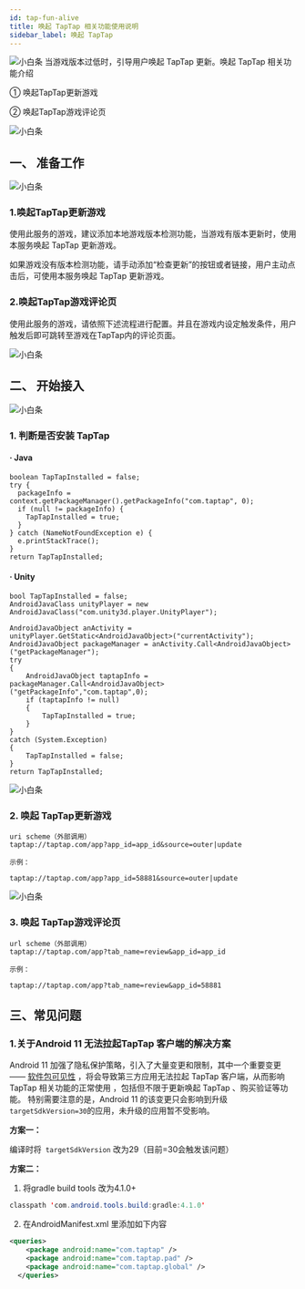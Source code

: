 ```yaml
---
id: tap-fun-alive
title: 唤起 TapTap 相关功能使用说明
sidebar_label: 唤起 TapTap
---
```


![小白条](https://img.tapimg.com/market/images/c53d78b9b120276b53f82aebb0d01537.png)
当游戏版本过低时，引导用户唤起 TapTap 更新。唤起 TapTap 相关功能介绍

① 唤起TapTap更新游戏

② 唤起TapTap游戏评论页

![小白条](https://img.tapimg.com/market/images/c53d78b9b120276b53f82aebb0d01537.png)

## **一、 准备工作**

![小白条](https://img.tapimg.com/market/images/c53d78b9b120276b53f82aebb0d01537.png)

### **1.唤起TapTap更新游戏**
使用此服务的游戏，建议添加本地游戏版本检测功能，当游戏有版本更新时，使用本服务唤起 TapTap 更新游戏。

如果游戏没有版本检测功能，请手动添加“检查更新”的按钮或者链接，用户主动点击后，可使用本服务唤起 TapTap 更新游戏。

### **2.唤起TapTap游戏评论页**
使用此服务的游戏，请依照下述流程进行配置。并且在游戏内设定触发条件，用户触发后即可跳转至游戏在TapTap内的评论页面。

![小白条](https://img.tapimg.com/market/images/c53d78b9b120276b53f82aebb0d01537.png)

##  **二、 开始接入**

![小白条](https://img.tapimg.com/market/images/c53d78b9b120276b53f82aebb0d01537.png)

### **1. 判断是否安装 TapTap**

#### **· Java**

```
boolean TapTapInstalled = false;
try {
  packageInfo = context.getPackageManager().getPackageInfo("com.taptap", 0);
  if (null != packageInfo) {
    TapTapInstalled = true;
  }
} catch (NameNotFoundException e) {
  e.printStackTrace();
}
return TapTapInstalled;
```

#### **· Unity**

```
bool TapTapInstalled = false;
AndroidJavaClass unityPlayer = new AndroidJavaClass("com.unity3d.player.UnityPlayer");

AndroidJavaObject anActivity = unityPlayer.GetStatic<AndroidJavaObject>("currentActivity");
AndroidJavaObject packageManager = anActivity.Call<AndroidJavaObject>("getPackageManager");
try
{
    AndroidJavaObject taptapInfo = packageManager.Call<AndroidJavaObject>("getPackageInfo","com.taptap",0);
    if (taptapInfo != null)
    {
        TapTapInstalled = true;
    }
}
catch (System.Exception)
{
    TapTapInstalled = false;
}
return TapTapInstalled;
```

![小白条](https://img.tapimg.com/market/images/c53d78b9b120276b53f82aebb0d01537.png)

### **2. 唤起 TapTap更新游戏**

```
uri scheme（外部调用）
taptap://taptap.com/app?app_id=app_id&source=outer|update

示例：

taptap://taptap.com/app?app_id=58881&source=outer|update
```

![小白条](https://img.tapimg.com/market/images/c53d78b9b120276b53f82aebb0d01537.png)

### **3. 唤起 TapTap游戏评论页**
```
url scheme（外部调用）
taptap://taptap.com/app?tab_name=review&app_id=app_id

示例：

taptap://taptap.com/app?tab_name=review&app_id=58881
```
## 三、常见问题

### **1.关于Android 11 无法拉起TapTap 客户端的解决方案** ###

Android 11 加强了隐私保护策略，引入了大量变更和限制，其中一个重要变更 —— [软件包可见性](https://developer.android.com/about/versions/11/privacy/package-visibility) ，将会导致第三方应用无法拉起 TapTap 客户端，从而影响TapTap 相关功能的正常使用 ，包括但不限于更新唤起 TapTap 、购买验证等功能。
特别需要注意的是，Android 11 的该变更只会影响到升级` targetSdkVersion=30 `的应用，未升级的应用暂不受影响。

**方案一：**

编译时将` targetSdkVersion` 改为29（目前=30会触发该问题）

**方案二：**

1. 将gradle build tools 改为4.1.0+
```java
classpath 'com.android.tools.build:gradle:4.1.0'
```

2. 在AndroidManifest.xml 里添加如下内容
```xml
<queries>
    <package android:name="com.taptap" />
    <package android:name="com.taptap.pad" />
    <package android:name="com.taptap.global" />
  </queries>
```
